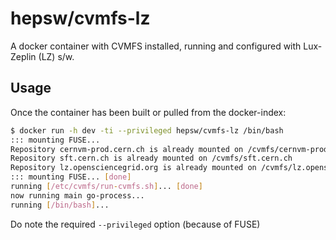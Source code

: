 hepsw/cvmfs-lz
=================

A docker container with CVMFS installed, running and configured with Lux-Zeplin (LZ) s/w.

## Usage

Once the container has been built or pulled from the docker-index:

```sh
$ docker run -h dev -ti --privileged hepsw/cvmfs-lz /bin/bash
::: mounting FUSE...
Repository cernvm-prod.cern.ch is already mounted on /cvmfs/cernvm-prod.cern.ch
Repository sft.cern.ch is already mounted on /cvmfs/sft.cern.ch
Repository lz.opensciencegrid.org is already mounted on /cvmfs/lz.opensciencegrid.org
::: mounting FUSE... [done]
running [/etc/cvmfs/run-cvmfs.sh]... [done]
now running main go-process...
running [/bin/bash]...
```

Do note the required `--privileged` option (because of FUSE)
